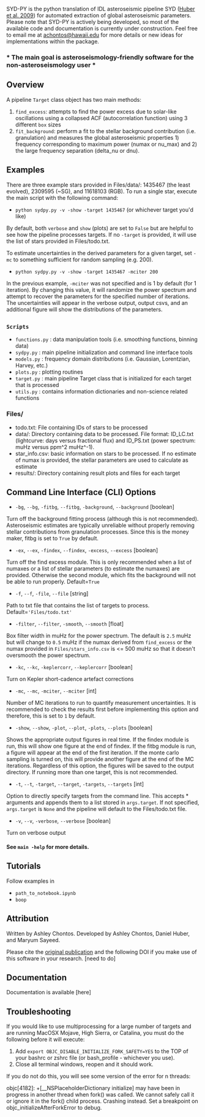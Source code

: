 SYD-PY is the python translation of IDL asteroseismic pipeline SYD ([Huber et al. 2009](https://ui.adsabs.harvard.edu/abs/2009CoAst.160...74H/abstract)) for automated extraction of global asteroseismic parameters. Please note that SYD-PY is actively being developed, so most of the available code and documentation is currently under construction. Feel free to email me at achontos@hawaii.edu for more details or new ideas for implementations within the package.

### * The main goal is asteroseismology-friendly software for the non-asteroseismology user *

## Overview

A pipeline `Target` class object has two main methods:

1) `find_excess`: attempts to find the power excess due to solar-like oscillations using a collapsed ACF (autocorrelation function) using 3 different `box` sizes
2) `fit_background`: perform a fit to the stellar background contribution (i.e. granulation) and measures the global asteroseismic properties 1) frequency corresponding to maximum power (numax or nu_max) and 2) the large frequency separation (delta_nu or dnu).

## Examples

There are three example stars provided in Files/data/: 1435467 (the least evolved), 2309595 (~SG), and 11618103 (RGB). To run a single star, execute the main script with the following command:

- `python sydpy.py -v -show -target 1435467` (or whichever target you'd like)

By default, both `verbose` and `show` (plots) are set to `False` but are helpful to see how the pipeline processes targets. If no `-target` is provided, it will use the list of stars provided in Files/todo.txt.

To estimate uncertainties in the derived parameters for a given target, set `-mc` to something sufficient for random sampling (e.g. 200).

- `python sydpy.py -v -show -target 1435467 -mciter 200`

In the previous example, `-mciter` was not specified and is 1 by default (for 1 iteration). By changing this value, it will randomize the power spectrum and attempt to recover the parameters for the specified number of iterations. The uncertainties will appear in the verbose output, output csvs, and an additional figure will show the distributions of the parameters.

##

### `Scripts`
- `functions.py` : data manipulation tools (i.e. smoothing functions, binning data)
- `sydpy.py` : main pipeline initialization and command line interface tools 
- `models.py` : frequency domain distributions (i.e. Gaussian, Lorentzian, Harvey, etc.)
- `plots.py` : plotting routines
- `target.py` : main pipeline Target class that is initialized for each target that is processed
- `utils.py` : contains information dictionaries and non-science related functions

### Files/

- todo.txt: File containing IDs of stars to be processed 
- data/: Directory containing data to be processed. File format: ID_LC.txt (lightcurve: days versus fractional flux) and ID_PS.txt (power spectrum: muHz versus ppm^2 muHz^-1). 
- star_info.csv: basic information on stars to be processed. If no estimate of numax is provided, the stellar parameters are used to calculate as estimate
- results/: Directory containing result plots and files for each target

## Command Line Interface (CLI) Options

- `-bg`, `--bg`, `-fitbg`, `--fitbg`, `-background`, `--background` [boolean]

Turn off the background fitting process (although this is not recommended). Asteroseismic estimates are typically unreliable without properly removing stellar contributions from granulation processes. Since this is the money maker, fitbg is set to `True` by default.

- `-ex`, `--ex`, `-findex`, `--findex`, `-excess`, `--excess` [boolean]

Turn off the find excess module. This is only recommended when a list of numaxes or a list of stellar parameters (to estimate the numaxes) are provided. Otherwise the second module, which fits the background will not be able to run properly. Default=`True`

- `-f`, `--f`, `-file`, `--file` [string]

Path to txt file that contains the list of targets to process. Default=`'Files/todo.txt'`

- `-filter`, `--filter`, `-smooth`, `--smooth` [float]

Box filter width in muHz for the power spectrum. The default is `2.5` muHz but will change to `0.5` muHz if the numax derived from `find_excess` or the numax provided in `Files/stars_info.csv` is <= 500 muHz so that it doesn't oversmooth the power spectrum.

- `-kc`, `--kc`, `-keplercorr`, `--keplercorr` [boolean]

Turn on Kepler short-cadence artefact corrections

- `-mc`, `--mc`, `-mciter`, `--mciter` [int]

Number of MC iterations to run to quantify measurement uncertainties. It is recommended to check the results first before implementing this option and therefore, this is set to `1` by default.

- `-show`, `--show`, `-plot`, `--plot`, `-plots`, `--plots` [boolean]

Shows the appropriate output figures in real time. If the findex module is run, this will show one figure at the end of findex. If the fitbg module is run, a figure will appear at the end of the first iteration. If the monte carlo sampling is turned on, this will provide another figure at the end of the MC iterations. Regardless of this option, the figures will be saved to the output directory. If running more than one target, this is not recommended. 

- `-t`, `--t`, `-target`, `--target`, `-targets`, `--targets` [int]

Option to directly specify targets from the command line. This accepts * arguments and appends them to a list stored in `args.target`. If not specified, `args.target` is `None` and the pipeline will default to the Files/todo.txt file.

- `-v`, `--v`, `-verbose`, `--verbose` [boolean]

Turn on verbose output

#### See `main -help` for more details.

## Tutorials 

Follow examples in

- `path_to_notebook.ipynb`
- `boop`

## Attribution

Written by Ashley Chontos. Developed by Ashley Chontos, Daniel Huber, and Maryum Sayeed. 

Please cite the [original publication](https://ui.adsabs.harvard.edu/abs/2009CoAst.160...74H/abstract) and the following DOI if you make use of this software in your research.
[need to do]

## Documentation

Documentation is available [here]

## Troubleshooting

If you would like to use multiprocessing for a large number of targets and are running MacOSX Mojave, High Sierra, or Catalina, you must do the following before it will execute:

1) Add `export OBJC_DISABLE_INITIALIZE_FORK_SAFETY=YES` to the TOP of your bashrc or zshrc file (or bash_profile - whichever you use).
2) Close all terminal windows, reopen and it should work.

If you do not do this, you will see some version of the error for n threads:

objc[4182]: +[__NSPlaceholderDictionary initialize] may have been in progress in another thread when fork() was called. We cannot safely call it or ignore it in the fork() child process. Crashing instead. Set a breakpoint on objc_initializeAfterForkError to debug.
